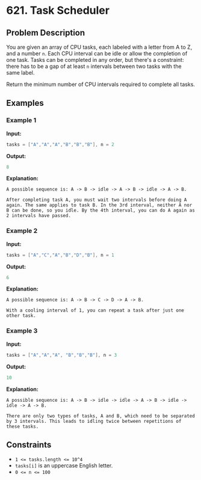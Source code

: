 # 621. Task Scheduler

## Problem Description

You are given an array of CPU tasks, each labeled with a letter from A to Z, and a number `n`. Each CPU interval can be idle or allow the completion of one task. Tasks can be completed in any order, but there's a constraint: there has to be a gap of at least `n` intervals between two tasks with the same label.

Return the minimum number of CPU intervals required to complete all tasks.

## Examples

### Example 1

**Input:**

```java
tasks = ["A","A","A","B","B","B"], n = 2
```

**Output:**

```java
8
```

**Explanation:**

```
A possible sequence is: A -> B -> idle -> A -> B -> idle -> A -> B.

After completing task A, you must wait two intervals before doing A again. The same applies to task B. In the 3rd interval, neither A nor B can be done, so you idle. By the 4th interval, you can do A again as 2 intervals have passed.
```

### Example 2

**Input:**

```java
tasks = ["A","C","A","B","D","B"], n = 1
```

**Output:**

```java
6
```

**Explanation:**

```
A possible sequence is: A -> B -> C -> D -> A -> B.

With a cooling interval of 1, you can repeat a task after just one other task.
```

### Example 3

**Input:**

```java
tasks = ["A","A","A", "B","B","B"], n = 3
```

**Output:**

```java
10
```

**Explanation:**

```
A possible sequence is: A -> B -> idle -> idle -> A -> B -> idle -> idle -> A -> B.

There are only two types of tasks, A and B, which need to be separated by 3 intervals. This leads to idling twice between repetitions of these tasks.
```

## Constraints

- `1 <= tasks.length <= 10^4`
- `tasks[i]` is an uppercase English letter.
- `0 <= n <= 100`
